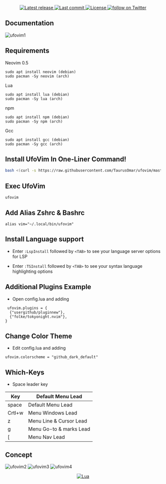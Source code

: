 
<div align="center"><p>
    <a href="https://github.com/taurusomar/ufovim/releases/latest">
      <img alt="Latest release" src="https://img.shields.io/github/v/release/taurusomar/ufovim" />
    </a>
    <a href="https://github.com/taurusomar/ufovim/pulse">
      <img alt="Last commit" src="https://img.shields.io/github/last-commit/taurusomar/ufovim"/>
    </a>
    <a href="https://github.com/taurusomar/ufovim/blob/main/LICENSE">
      <img src="https://img.shields.io/github/license/taurusomar/ufovim?style=flat-square&logo=GNU&label=License" alt="License"
    />
    <a href="https://twitter.com/intent/follow?screen_name=chrisatmachine">
      <img src="https://img.shields.io/twitter/follow/TaurusOmar_?style=social&logo=twitter" alt="follow on Twitter">
    </a>
</p>

</div>

## Documentation
![ufovim1](https://i.imgur.com/ChqSrMW.png)

## Requirements

Neovim 0.5
```
sudo apt install neovim (debian)
sudo pacman -Sy neovim (arch)
```
Lua
```
sudo apt install lua (debian)
sudo pacman -Sy lua (arch)
```
npm 

```
sudo apt install npm (debian)
sudo pacman -Sy npm (arch)
```

Gcc
```
sudo apt install gcc (debian)
sudo pacman -Sy gcc (arch)
```
## Install UfoVim In One-Liner Command!

```bash
bash <(curl -s https://raw.githubusercontent.com/TaurusOmar/ufovim/master/utils/installer/install.sh)
```

## Exec UfoVim

```
ufovim
```

## Add Alias Zshrc & Bashrc
```
alias vim="~/.local/bin/ufovim"
````


## Install Language support

- Enter `:LspInstall` followed by `<TAB>` to see your language server options for LSP

- Enter `:TSInstall` followed by `<TAB>` to see your syntax language highlighting options

## Additional Plugins Example

- Open config.lua and adding
```
 ufovim.plugins = {
  {"usergithub/pluginnew"},
  {"folke/tokyonight.nvim"}, 
}
```
## Change Color Theme

- Edit config.lua and adding
```
ufovim.colorscheme = "github_dark_default"
```

## Which-Keys

- Space leader key


| Key         | Default Menu Lead                                                           |
|-------------|-----------------------------------------------------------------------------|
| space       | Default Menu Lead                                                           |
| Crtl+w      | Menu Windows Lead	                                                    |
| z           | Menu Line & Cursor Lead                                                     |
| g           | Menu Go-to & marks Lead                                                     |
| [           | Menu Nav Lead                                                               |

## Concept

![ufovim2](https://i.imgur.com/RAFYCsW.png)
![ufovim3](https://i.imgur.com/UkuMY1f.png)
![ufovim4](https://i.imgur.com/z1Jl2CM.png)

<div align="center" id="madewithlua">
	
[![Lua](https://img.shields.io/badge/Made%20with%20Lua-blue.svg?style=for-the-badge&logo=lua)](#madewithlua)

	
</div>
